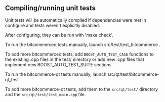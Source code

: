 Compiling/running unit tests
------------------------------------

Unit tests will be automatically compiled if dependencies were met in configure
and tests weren't explicitly disabled.

After configuring, they can be run with 'make check'.

To run the bitcommerced tests manually, launch src/test/test_bitcommerce .

To add more bitcommerced tests, add `BOOST_AUTO_TEST_CASE` functions to the existing
.cpp files in the test/ directory or add new .cpp files that
implement new BOOST_AUTO_TEST_SUITE sections.

To run the bitcommerce-qt tests manually, launch src/qt/test/bitcommerce-qt_test

To add more bitcommerce-qt tests, add them to the `src/qt/test/` directory and
the `src/qt/test/test_main.cpp` file.

